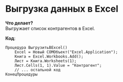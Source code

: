 # Выгрузка данных в Excel  
**Что делает?**  
Выгружает список контрагентов в Excel.  

**Код**:  
```1c  
Процедура ВыгрузитьВExcel()  
    Excel = Новый COMОбъект("Excel.Application");  
    Книга = Excel.Workbooks.Add();  
    Лист = Книга.Worksheets(1);  
    Лист.Cells(1, 1).Value = "Контрагент";  
    // ... остальной код  
КонецПроцедуры  
```  
